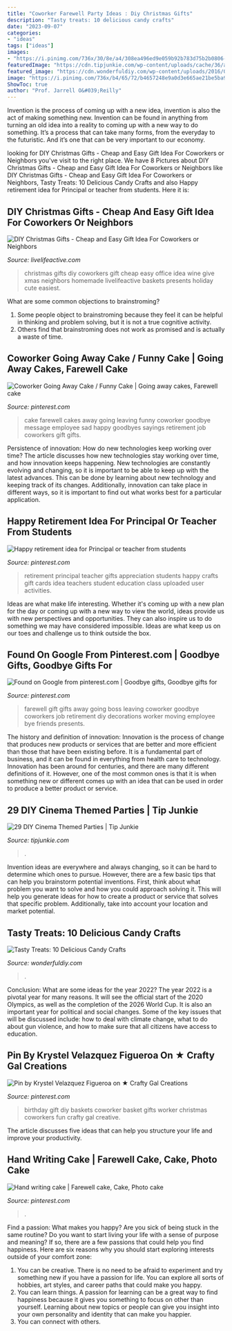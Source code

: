 ```yaml
---
title: "Coworker Farewell Party Ideas : Diy Christmas Gifts"
description: "Tasty treats: 10 delicious candy crafts"
date: "2023-09-07"
categories:
- "ideas"
tags: ["ideas"]
images:
- "https://i.pinimg.com/736x/30/8e/a4/308ea496ed9e059b92b783d75b2b0806--farewell-cake-farewell-parties.jpg"
featuredImage: "https://cdn.tipjunkie.com/wp-content/uploads/cache/36/ab/36ab7ccbd250e8b352b3e1b081974704.jpg"
featured_image: "https://cdn.wonderfuldiy.com/wp-content/uploads/2016/05/Tasty-Candy-Birthday-Wreath.jpg"
image: "https://i.pinimg.com/736x/b4/65/72/b4657248e9a0d3e665ae21be5ba9a119--going-away-cakes-going-away-cake-ideas.jpg"
ShowToc: true
author: "Prof. Jarrell O&#039;Reilly"
---
```



Invention is the process of coming up with a new idea, invention is also the act of making something new. Invention can be found in anything from turning an old idea into a reality to coming up with a new way to do something. It’s a process that can take many forms, from the everyday to the futuristic. And it’s one that can be very important to our economy.

	

		
looking for DIY Christmas Gifts - Cheap and Easy Gift Idea For Coworkers or Neighbors you've visit to the right place. We have 8 Pictures about DIY Christmas Gifts - Cheap and Easy Gift Idea For Coworkers or Neighbors like DIY Christmas Gifts - Cheap and Easy Gift Idea For Coworkers or Neighbors, Tasty Treats: 10 Delicious Candy Crafts and also Happy retirement idea for Principal or teacher from students. Here it is:
		
    
## DIY Christmas Gifts - Cheap And Easy Gift Idea For Coworkers Or Neighbors

<img loading=lazy src="http://www.livelifeactive.com/wp-content/uploads/2017/12/diy-christmas-gifts-767x1024.jpg" onerror="this.onerror=null;this.src='https://tse3.mm.bing.net/th?id=OIP.Flvob5sXFAAYsfxAScbgcgHaJ4&amp;pid=15.1';" alt="DIY Christmas Gifts - Cheap and Easy Gift Idea For Coworkers or Neighbors">

_Source: livelifeactive.com_

>christmas gifts diy coworkers gift cheap easy office idea wine give xmas neighbors homemade livelifeactive baskets presents holiday cute easiest. 

	

What are some common objections to brainstroming?
1. Some people object to brainstroming because they feel it can be helpful in thinking and problem solving, but it is not a true cognitive activity.
2. Others find that brainstroming does not work as promised and is actually a waste of time.

    
## Coworker Going Away Cake / Funny Cake | Going Away Cakes, Farewell Cake

<img loading=lazy src="https://i.pinimg.com/736x/b4/65/72/b4657248e9a0d3e665ae21be5ba9a119--going-away-cakes-going-away-cake-ideas.jpg" onerror="this.onerror=null;this.src='https://tse4.mm.bing.net/th?id=OIP.sEZhh6fCjDe8eWWTDBe6uAHaEK&amp;pid=15.1';" alt="Coworker Going Away Cake / Funny Cake | Going away cakes, Farewell cake">

_Source: pinterest.com_

>cake farewell cakes away going leaving funny coworker goodbye message employee sad happy goodbyes sayings retirement job coworkers gift gifts. 

	

Persistence of innovation: How do new technologies keep working over time?
The article discusses how new technologies stay working over time, and how innovation keeps happening. New technologies are constantly evolving and changing, so it is important to be able to keep up with the latest advances. This can be done by learning about new technology and keeping track of its changes. Additionally, innovation can take place in different ways, so it is important to find out what works best for a particular application.

    
## Happy Retirement Idea For Principal Or Teacher From Students

<img loading=lazy src="https://s-media-cache-ak0.pinimg.com/736x/f8/86/ac/f886ac9632391154bedd197df1230042.jpg" onerror="this.onerror=null;this.src='https://tse4.mm.bing.net/th?id=OIP.h167lBh2jLT1n5fynxVREQHaJ4&amp;pid=15.1';" alt="Happy retirement idea for Principal or teacher from students">

_Source: pinterest.com_

>retirement principal teacher gifts appreciation students happy crafts gift cards idea teachers student education class uploaded user activities. 

	

Ideas are what make life interesting. Whether it's coming up with a new plan for the day or coming up with a new way to view the world, ideas provide us with new perspectives and opportunities. They can also inspire us to do something we may have considered impossible. Ideas are what keep us on our toes and challenge us to think outside the box.

    
## Found On Google From Pinterest.com | Goodbye Gifts, Goodbye Gifts For

<img loading=lazy src="https://i.pinimg.com/736x/27/be/a4/27bea4cd5ebf5f71f1f1e41b1f59f690.jpg" onerror="this.onerror=null;this.src='https://tse2.mm.bing.net/th?id=OIP.--oKrIx6pouKsREZ6ixogQHaJ3&amp;pid=15.1';" alt="Found on Google from pinterest.com | Goodbye gifts, Goodbye gifts for">

_Source: pinterest.com_

>farewell gift gifts away going boss leaving coworker goodbye coworkers job retirement diy decorations worker moving employee bye friends presents. 

	

The history and definition of innovation:
Innovation is the process of change that produces new products or services that are better and more efficient than those that have been existing before. It is a fundamental part of business, and it can be found in everything from health care to technology. Innovation has been around for centuries, and there are many different definitions of it. However, one of the most common ones is that it is when something new or different comes up with an idea that can be used in order to produce a better product or service.

    
## 29 DIY Cinema Themed Parties | Tip Junkie

<img loading=lazy src="https://cdn.tipjunkie.com/wp-content/uploads/cache/36/ab/36ab7ccbd250e8b352b3e1b081974704.jpg" onerror="this.onerror=null;this.src='https://tse1.mm.bing.net/th?id=OIP.zVWjQ0zi5FlC4ETRNfWSugHaLH&amp;pid=15.1';" alt="29 DIY Cinema Themed Parties | Tip Junkie">

_Source: tipjunkie.com_

>. 

	

Invention ideas are everywhere and always changing, so it can be hard to determine which ones to pursue. However, there are a few basic tips that can help you brainstorm potential inventions. First, think about what problem you want to solve and how you could approach solving it. This will help you generate ideas for how to create a product or service that solves that specific problem. Additionally, take into account your location and market potential.

    
## Tasty Treats: 10 Delicious Candy Crafts

<img loading=lazy src="https://cdn.wonderfuldiy.com/wp-content/uploads/2016/05/Tasty-Candy-Birthday-Wreath.jpg" onerror="this.onerror=null;this.src='https://tse4.mm.bing.net/th?id=OIP.3LfXfyNnU-ZZMqiSOPWR-wHaLE&amp;pid=15.1';" alt="Tasty Treats: 10 Delicious Candy Crafts">

_Source: wonderfuldiy.com_

>. 

	

Conclusion: What are some ideas for the year 2022?
The year 2022 is a pivotal year for many reasons. It will see the official start of the 2020 Olympics, as well as the completion of the 2026 World Cup. It is also an important year for political and social changes. Some of the key issues that will be discussed include: how to deal with climate change, what to do about gun violence, and how to make sure that all citizens have access to education.

    
## Pin By Krystel Velazquez Figueroa On ★ Crafty Gal Creations

<img loading=lazy src="https://i.pinimg.com/originals/d5/76/9c/d5769c741f1c8a39c3171eb7ed4321a6.jpg" onerror="this.onerror=null;this.src='https://tse4.mm.bing.net/th?id=OIP.nShNIVtWo4TI3ONwhoaHGgHaJ4&amp;pid=15.1';" alt="Pin by Krystel Velazquez Figueroa on ★ Crafty Gal Creations">

_Source: pinterest.com_

>birthday gift diy baskets coworker basket gifts worker christmas coworkers fun crafty gal creative. 

	

The article discusses five ideas that can help you structure your life and improve your productivity.

    
## Hand Writing Cake | Farewell Cake, Cake, Photo Cake

<img loading=lazy src="https://i.pinimg.com/736x/30/8e/a4/308ea496ed9e059b92b783d75b2b0806--farewell-cake-farewell-parties.jpg" onerror="this.onerror=null;this.src='https://tse4.mm.bing.net/th?id=OIP.PYqKEAlVFLtbSs5H5qF2qwHaFj&amp;pid=15.1';" alt="Hand writing cake | Farewell cake, Cake, Photo cake">

_Source: pinterest.com_

>. 

	

Find a passion: What makes you happy?
Are you sick of being stuck in the same routine? Do you want to start living your life with a sense of purpose and meaning? If so, there are a few passions that could help you find happiness. Here are six reasons why you should start exploring interests outside of your comfort zone: 
1. You can be creative. There is no need to be afraid to experiment and try something new if you have a passion for life. You can explore all sorts of hobbies, art styles, and career paths that could make you happy. 
2. You can learn things. A passion for learning can be a great way to find happiness because it gives you something to focus on other than yourself. Learning about new topics or people can give you insight into your own personality and identity that can make you happier. 
3. You can connect with others.

